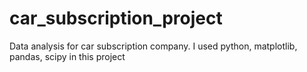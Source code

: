 # car_subscription_project
Data analysis for car subscription company. 
I used python, matplotlib, pandas, scipy in this project
